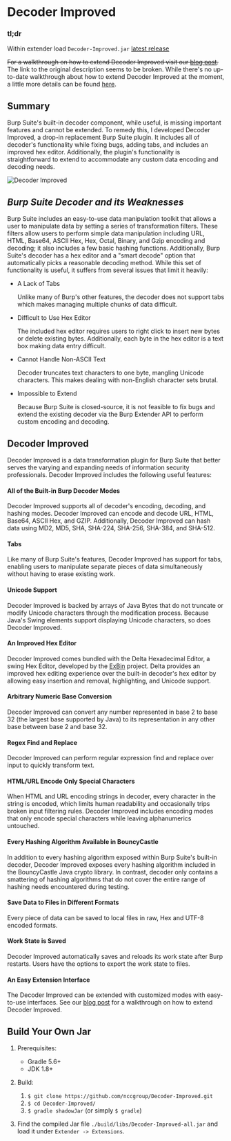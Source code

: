 # Decoder Improved

### tl;dr

Within extender load `Decoder-Improved.jar` [latest release](https://github.com/nccgroup/Decoder-Improved/releases/latest)

<s>For a walkthrough on how to extend Decoder Improved visit our [blog post](https://www.nccgroup.trust/us/about-us/newsroom-and-events/blog/2017/october/decoder-improved-burp-suite-plugin-release-part-2/). </s> The link to the original description seems to be broken. While there's no up-to-date walkthrough about how to extend Decoder Improved at the moment, a little more details can be found [here](https://www.upbad.com/decoder-improved/). 

## Summary

Burp Suite's built-in decoder component, while useful, is missing
important features and cannot be extended. To remedy this, I developed
Decoder Improved, a drop-in replacement Burp Suite plugin. It includes
all of decoder's functionality while fixing bugs, adding tabs,
and includes an improved hex editor. Additionally, the plugin's
functionality is straightforward to extend to accommodate any custom
data encoding and decoding needs.

![Decoder Improved](./di.png)

## *Burp Suite Decoder and its Weaknesses*

Burp Suite includes an easy-to-use data manipulation toolkit that allows
a user to manipulate data by setting a series of transformation filters.
These filters allow users to perform simple data manipulation including
URL, HTML, Base64, ASCII Hex, Hex, Octal, Binary, and Gzip encoding and
decoding; it also includes a few basic hashing functions. Additionally,
Burp Suite's decoder has a hex editor and a "smart decode" option
that automatically picks a reasonable decoding method. While this set of
functionality is useful, it suffers from several issues that limit it
heavily:

- A Lack of Tabs

   Unlike many of Burp's other features, the decoder does not support tabs
which makes managing multiple chunks of data difficult.

- Difficult to Use Hex Editor

   The included hex editor requires users to right click to insert new
bytes or delete existing bytes. Additionally, each byte in the hex
editor is a text box making data entry difficult.

- Cannot Handle Non-ASCII Text

   Decoder truncates text characters to one byte, mangling Unicode
characters. This makes dealing with non-English character sets brutal.

- Impossible to Extend

   Because Burp Suite is closed-source, it is not feasible to fix bugs and
extend the existing decoder via the Burp Extender API to perform custom encoding and decoding.


## Decoder Improved

Decoder Improved is a data transformation plugin for Burp Suite that
better serves the varying and expanding needs of information security
professionals. Decoder Improved includes the following useful
features:

#### All of the Built-in Burp Decoder Modes

Decoder Improved supports all of decoder's encoding, decoding,
and hashing modes. Decoder Improved can encode and decode URL, HTML,
Base64, ASCII Hex, and GZIP. Additionally, Decoder Improved can hash
data using MD2, MD5, SHA, SHA-224, SHA-256, SHA-384, and SHA-512.

#### Tabs

Like many of Burp Suite's features, Decoder Improved has support for
tabs, enabling users to manipulate separate pieces of
data simultaneously without having to erase existing work.

#### Unicode Support

Decoder Improved is backed by arrays of Java Bytes that do not truncate or
modify Unicode characters through the modification process. Because
Java's Swing elements support displaying Unicode characters, so does
Decoder Improved.

#### An Improved Hex Editor 

Decoder Improved comes bundled with the Delta Hexadecimal Editor, a
swing Hex Editor, developed by the [ExBin](http://www.exbin.org/)
project. Delta provides an improved hex editing experience over the
built-in decoder's hex editor by allowing easy insertion and removal,
highlighting, and Unicode support.

#### Arbitrary Numeric Base Conversion

Decoder Improved can convert any number represented in base 2 to base 32
(the largest base supported by Java) to its representation in any other
base between base 2 and base 32.

#### Regex Find and Replace

Decoder Improved can perform regular expression find and replace over
input to quickly transform text.

#### HTML/URL Encode Only Special Characters

When HTML and URL encoding strings in decoder, every
character in the string is encoded, which limits human readability
and occasionally trips broken input filtering rules.
Decoder Improved includes encoding modes that only encode special
characters while leaving alphanumerics untouched.

#### Every Hashing Algorithm Available in BouncyCastle

In addition to every hashing algorithm exposed within Burp Suite's
built-in decoder, Decoder Improved exposes every hashing algorithm
included in the BouncyCastle Java crypto library. In contrast, decoder
only contains a smattering of hashing algorithms that do not
cover the entire range of hashing needs encountered during testing.

#### Save Data to Files in Different Formats

Every piece of data can be saved to local files in raw, Hex and UTF-8 encoded formats.

#### Work State is Saved

Decoder Improved automatically saves and reloads its work state after Burp restarts. Users have the options to export the work state to files.

#### An Easy Extension Interface

The Decoder Improved can be extended with customized modes with easy-to-use interfaces. See our
[blog post](https://www.nccgroup.trust/us/about-us/newsroom-and-events/blog/2017/october/decoder-improved-burp-suite-plugin-release-part-2/)
for a walkthrough on how to extend Decoder Improved.

## Build Your Own Jar
1. Prerequisites:
   - Gradle 5.6+
   - JDK 1.8+

1. Build:
   1. `$ git clone https://github.com/nccgroup/Decoder-Improved.git`
   1. `$ cd Decoder-Improved/`
   1. `$ gradle shadowJar` (or simply `$ gradle`)
 
 1. Find the compiled Jar file `./build/libs/Decoder-Improved-all.jar` and load it under `Extender -> Extensions`.

